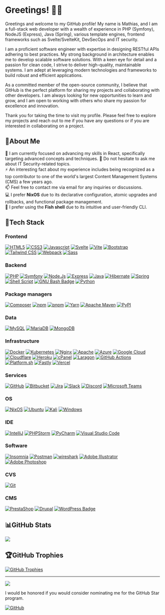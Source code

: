 # Greetings! 👋🏻

Greetings and welcome to my GitHub profile! My name is Mathias, and I am a full-stack web developer with a wealth of
experience in PHP (Symfony), NodeJS (Express), Java (Spring), various template engines, frontend frameworks such as
Svelte/SvelteKit, DevSecOps and
IT security.

I am a proficient software engineer with expertise in designing RESTful APIs adhering to best practices. My strong
background in architecture enables me to develop scalable software solutions. With a keen eye for detail and a passion
for clean code, I strive to deliver high-quality, maintainable systems. I am adept at leveraging modern technologies and
frameworks to build robust and efficient applications.

As a committed member of the open-source community, I believe that GitHub is the perfect platform for sharing my
projects and collaborating with other developers. I am always looking for new opportunities to learn and grow, and I am
open to working with others who share my passion for excellence and innovation.

Thank you for taking the time to visit my profile. Please feel free to explore my projects and reach out to me if you
have any questions or if you are interested in collaborating on a project.

## 💫About Me

🌱 I am currently focused on advancing my skills in React, specifically targeting advanced concepts and techniques.
💬 Do not hesitate to ask me about IT Security-related topics.  
⚡ An interesting fact about my experience includes being recognized as a top contributor to one of the world's largest
Content Management Systems (CMS) a few years ago.  
📫 Feel free to contact me via email for any inquiries or discussions.  
💻 I prefer **NixOS** due to its declarative configuration, atomic upgrades and rollbacks, and functional package
management.  
🐚 I prefer using the **Fish shell** due to its intuitive and user-friendly CLI.

## 🔋Tech Stack

### Frontend

[![HTML5](https://img.shields.io/badge/html5-%23E34F26.svg?style=flat&logo=html5&logoColor=white)](#)
[![CSS3](https://img.shields.io/badge/CSS3-1572B6?logo=css3&style=flat&logoColor=fff)](#)
[![Javascript](https://img.shields.io/badge/javascript-%23323330.svg?style=flat&logo=javascript&logoColor=%23F7DF1E)](#)
[![Svelte](https://img.shields.io/badge/Svelte-FF3E00?logo=svelte&style=flat&logoColor=fff)](#)
[![Vite](https://img.shields.io/badge/Vite-646CFF?logo=vite&logoColor=fff&style=flat)](#)
[![Bootstrap](https://img.shields.io/badge/bootstrap-%23563D7C.svg?style=flat&logo=bootstrap&logoColor=white)](#)
[![Tailwind CSS](https://img.shields.io/badge/Tailwind%20CSS-06B6D4?logo=tailwindcss&logoColor=fff&style=flat)](#)
[![Webpack](https://img.shields.io/badge/webpack-%238DD6F9.svg?style=flat&logo=webpack&logoColor=black)](#)
[![Sass](https://img.shields.io/badge/Sass-C69?logo=sass&logoColor=fff&style=flat)](#)

### Backend

[![PHP](https://img.shields.io/badge/php-%23777BB4.svg?style=flat&logo=php&logoColor=white)](#)
[![Symfony](https://img.shields.io/badge/symfony-%23000000.svg?style=flat&logo=symfony&logoColor=white)](#)
[![Node.Js](https://img.shields.io/badge/Node.js-339933.svg?style=flat&logo=nodedotjs&logoColor=white)](#)
[![Express](https://img.shields.io/badge/Express-000?logo=express&logoColor=fff&style=flat)](#)
[![Java](https://img.shields.io/badge/java-%23ED8B00.svg?style=flat&logo=java&logoColor=white)](#)
[![Hibernate](https://img.shields.io/badge/Hibernate-59666C.svg?style=flat&logo=Hibernate&logoColor=white)](#)
[![Spring](https://img.shields.io/badge/spring-%236DB33F.svg?style=flat&logo=spring&logoColor=white)](#)
[![Shell Script](https://img.shields.io/badge/shell_script-%23121011.svg?style=flat&logo=gnu-bash&logoColor=white)](#)
[![GNU Bash Badge](https://img.shields.io/badge/GNU%20Bash-4EAA25?logo=gnubash&logoColor=fff&style=flat)](#)
[![Python](https://img.shields.io/badge/Python-3776AB.svg?style=flat&logo=Python&logoColor=white)](#)

### Package managers

[![Composer](https://img.shields.io/badge/Composer-885630?logo=composer&logoColor=fff&style=flat)](#)
[![npm](https://img.shields.io/badge/npm-CB3837?logo=npm&logoColor=fff&style=flat)](#)
[![pnpm](https://img.shields.io/badge/pnpm-F69220?logo=pnpm&logoColor=fff&style=flat)](#)
[![Yarn](https://img.shields.io/badge/yarn-%232C8EBB.svg?style=flat&logo=yarn&logoColor=white)](#)
[![Apache Maven](https://img.shields.io/badge/Apache%20Maven-C71A36?logo=apachemaven&logoColor=fff&style=flat)](#)
[![PyPI](https://img.shields.io/badge/PyPI-3775A9?logo=pypi&logoColor=fff&style=flat)](#)

### Data

[![MySQL](https://img.shields.io/badge/mysql-%2300f.svg?style=flat&logo=mysql&logoColor=white)](#)
[![MariaDB](https://img.shields.io/badge/MariaDB-003545?style=flat&logo=mariadb&logoColor=white)](#)
[![MongoDB](https://img.shields.io/badge/MongoDB-47A248?logo=mongodb&logoColor=fff&style=flat)](#)

### Infrastructure

[![Docker](https://img.shields.io/badge/docker-%230db7ed.svg?style=flat&logo=docker&logoColor=white)](#)
[![Kubernetes](https://img.shields.io/badge/Kubernetes-326CE5.svg?style=flat&logo=Kubernetes&logoColor=white)](#)
[![Nginx](https://img.shields.io/badge/nginx-%23009639.svg?style=flat&logo=nginx&logoColor=white)](#)
[![Apache](https://img.shields.io/badge/apache-%23D42029.svg?style=flat&logo=apache&logoColor=white)](#)
[![Azure](https://img.shields.io/badge/azure-%230072C6.svg?style=flat&logo=azure-devops&logoColor=white)](#)
[![Google Cloud](https://img.shields.io/badge/Google%20Cloud-4285F4?logo=googlecloud&style=flat&logoColor=fff)](#)
[![Cloudflare](https://img.shields.io/badge/Cloudflare-F38020?style=flat&logo=Cloudflare&logoColor=white)](#)
[![Heroku](https://img.shields.io/badge/heroku-%23430098.svg?style=flat&logo=heroku&logoColor=white)](#)
[![cPanel](https://img.shields.io/badge/cPanel-FF6C2C?logo=cpanel&style=flat&logoColor=fff)](#)
[![Laragon](https://img.shields.io/badge/Laragon-0E83CD?logo=laragon&style=flat&logoColor=fff)](#)
[![GitHub Actions](https://img.shields.io/badge/github%20actions-%232671E5.svg?style=flat&logo=githubactions&logoColor=white)](#)
[![Platform.sh](https://img.shields.io/badge/Platform.sh-1A182A.svg?style=flat&logo=platformdotsh&logoColor=white)](#)
[![Fastly](https://img.shields.io/badge/Fastly-FF282D?logo=fastly&style=flat&logoColor=fff)](#)
[![Vercel](https://img.shields.io/badge/vercel-%23000000.svg?style=flat&logo=vercel&logoColor=fff)](#)

### Services

[![GitHub](https://img.shields.io/badge/github-%23121011.svg?style=flat&logo=github&logoColor=white)](#)
[![Bitbucket](https://img.shields.io/badge/Bitbucket-0052CC.svg?style=flat&logo=Bitbucket&logoColor=white)](#)
[![Jira](https://img.shields.io/badge/Jira-0052CC.svg?style=flat&logo=Jira&logoColor=white)](#)
[![Slack](https://img.shields.io/badge/Slack-4A154B.svg?style=flat&logo=Slack&logoColor=white)](#)
[![Discord](https://img.shields.io/badge/Discord-5865F2.svg?style=flat&logo=Discord&logoColor=white)](#)
[![Microsoft Teams](https://img.shields.io/badge/Microsoft%20Teams-6264A7?logo=microsoftteams&style=flat&logoColor=fff)](#)

### OS

[![NixOS](https://img.shields.io/badge/NixOS-5277C3?logo=nixos&logoColor=fff&style=flat)](#)
[![Ubuntu](https://img.shields.io/badge/Ubuntu-E95420?style=flat&logo=ubuntu&logoColor=white)](#)
[![Kali](https://img.shields.io/badge/Kali%20Linux-557C94.svg?style=flat&logo=Kali-Linux&logoColor=white)](#)
[![Windows](https://img.shields.io/badge/Windows-0078D6?style=flat&logo=windows&logoColor=white)](#)

### IDE

[![IntelliJ](https://img.shields.io/badge/IntelliJ_IDEA-000000.svg?style=flat&logo=intellij-idea&logoColor=white)](#)
[![PHPStorm](http://img.shields.io/badge/-PHPStorm-181717?style=flat&logo=phpstorm&logoColor=white)](#)
[![PyCharm](https://img.shields.io/badge/PyCharm-000000.svg?&style=flat&logo=PyCharm&logoColor=white)](#)
[![Visual Studio Code](https://img.shields.io/badge/Visual%20Studio%20Code-007ACC.svg?style=flat&logo=Visual-Studio-Code&logoColor=white)](#)

### Software

[![Insomnia](https://img.shields.io/badge/Insomnia-4000BF.svg?style=flat&logo=Insomnia&logoColor=white)](#)
[![Postman](https://img.shields.io/badge/Postman-FF6C37?style=flat&logo=postman&logoColor=white)](#)
[![wireshark](https://img.shields.io/badge/wireshark-%231679A7.svg?&style=flat&logo=wireshark&logoColor=white)](#)
[![Adobe Illustrator](https://img.shields.io/badge/adobeillustrator-%23FF9A00.svg?style=flat&logo=adobeillustrator&logoColor=white)](#)
[![Adobe Photoshop](https://img.shields.io/badge/adobephotoshop-%2331A8FF.svg?style=flat&logo=adobephotoshop&logoColor=white)](#)

### CVS

[![Git](https://img.shields.io/badge/git-%23F05033.svg?style=flat&logo=git&logoColor=white)](#)

### CMS

[![PrestaShop](https://img.shields.io/badge/PrestaShop-DF0067?logo=prestashop&logoColor=fff&style=flat)](#)
[![Drupal](https://img.shields.io/badge/Drupal-0678BE?logo=drupal&logoColor=fff&style=flat)](#)
[![WordPress Badge](https://img.shields.io/badge/WordPress-21759B?logo=wordpress&logoColor=fff&style=flat)](#)

## 📊GitHub Stats

[![](https://github-readme-streak-stats.herokuapp.com/?user=MathiasReker&theme=dark&hide_border=true)](#)

## 🏆GitHub Trophies

[![GitHub Trophies](https://github-profile-trophy.vercel.app/?username=MathiasReker&theme=onedark&no-bg=true&no-frame=true&column=-1)](#)

---
[![](https://visitcount.itsvg.in/api?id=MathiasReker&icon=0&color=0)](https://visitcount.itsvg.in/)

I would be honored if you would consider nominating me for the GitHub Star program.

<a href='https://stars.github.com/nominate/' target="_blank"><img alt='GitHub' src='https://img.shields.io/badge/Nominate  @MathiasReker-100000?style=flat&logo=github&logoColor=000&labelColor=fff&color=E03A3A'/></a>
